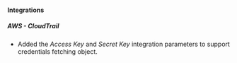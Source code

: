 
#### Integrations
##### AWS - CloudTrail
- Added the *Access Key* and *Secret Key* integration parameters to support credentials fetching object.
